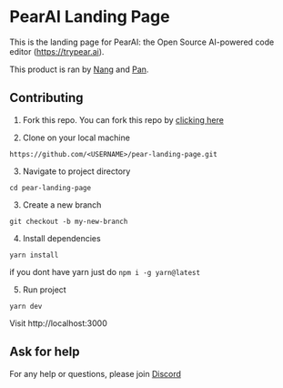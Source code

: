 # PearAI Landing Page

This is the landing page for PearAI: the Open Source AI-powered code editor (https://trypear.ai).

This product is ran by [Nang](https://youtube.com/nang88) and [Pan](https://youtube.com/FryingPan).

## Contributing

1. Fork this repo. You can fork this repo by [clicking here](https://github.com/trypear/pear-landing-page/fork)

2. Clone on your local machine

```
https://github.com/<USERNAME>/pear-landing-page.git
```

3. Navigate to project directory

```
cd pear-landing-page
```

3. Create a new branch

```
git checkout -b my-new-branch
```

4. Install dependencies

```
yarn install
```

if you dont have yarn just do `npm i -g yarn@latest`

5. Run project

```
yarn dev
```

Visit http://localhost:3000

## Ask for help

For any help or questions, please join [Discord](https://discord.com/invite/7QMraJUsQt)
